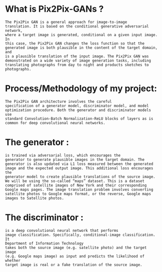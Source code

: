 # What is Pix2Pix-GANs ?
    The Pix2Pix GAN is a general approach for image-to-image
    translation. It is based on the conditional generative adversarial network,
    where a target image is generated, conditional on a given input image. In
    this case, the Pix2Pix GAN changes the loss function so that the
    generated image is both plausible in the content of the target domain, and
    is a plausible translation of the input image. The Pix2Pix GAN was
    demonstrated on a wide variety of image generation tasks, including
    translating photographs from day to night and products sketches to
    photographs.

# Process/Methodology of my project:
    The Pix2Pix GAN architecture involves the careful
    specification of a generator model, discriminator model, and model
    optimization procedure. Both the generator and discriminator models use
    standard Convolution-Batch Normalization-ReLU blocks of layers as is
    common for deep convolutional neural networks.

# The generator :
    is trained via adversarial loss, which encourages the
    generator to generate plausible images in the target domain. The
    generator is also updated via L1 loss measured between the generated
    image and the expected output image. This additional loss encourages the
    generator model to create plausible translations of the source image.
    We will be using the so-called “maps” dataset. This is a dataset
    comprised of satellite images of New York and their corresponding
    Google maps pages. The image translation problem involves converting
    satellite photos to Google maps format, or the reverse, Google maps
    images to Satellite photos.

# The discriminator :
    is a deep convolutional neural network that performs
    image classification. Specifically, conditional-image classification. It
    Department of Information Technology
    takes both the source image (e.g. satellite photo) and the target image
    (e.g. Google maps image) as input and predicts the likelihood of whether
    target image is real or a fake translation of the source image.
